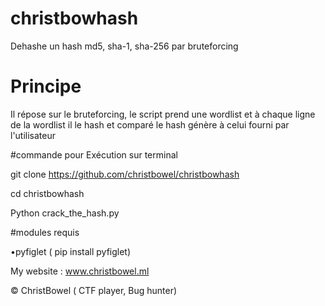 # christbowhash


Dehashe un hash md5, sha-1, sha-256 par bruteforcing

# Principe


Il répose sur le bruteforcing, le script prend une wordlist et à chaque ligne de la wordlist il le hash et comparé le hash génère à celui fourni par l'utilisateur

#commande pour Exécution sur terminal 

git clone https://github.com/christbowel/christbowhash


cd christbowhash 


Python crack_the_hash.py

#modules requis

•pyfiglet ( pip install pyfiglet)



My website : www.christbowel.ml

© ChristBowel ( CTF player, Bug hunter)

